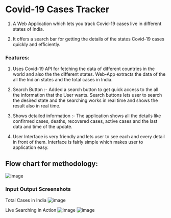 # Covid-19 Cases Tracker
1. A Web Application which lets you track Covid-19 cases live in different states of India.

2. It offers a search bar for getting the details of the states Covid-19 cases quickly and efficiently.

### Features:
1. Uses Covid-19 API for fetching the data of different countries in the world and also the the different states. Web-App extracts the data of the all the Indian states and the total cases in India.

2. Search Button :- Added a search button to get quick access to the all the information that the User wants. Search buttons lets user to search the desired state and the searching works in real time and shows the result also in real time.

3. Shows detailed information :- The application shows all the details like confirmed cases, deaths, recovered cases, active cases and the last data and time of the update.

4. User Interface is very friendly and lets user to see each and every detail in front of them.
Interface is fairly simple which makes user to application easy. 

## Flow chart for methodology:
![image](https://user-images.githubusercontent.com/68697068/137854907-04198e23-9187-4fa4-9398-0199bb7a2367.png)

### Input Output Screenshots

Total Cases in India
![image](https://user-images.githubusercontent.com/68697068/137855127-05ea7203-a9a5-4814-a493-4b60af9c3a2f.png)

Live Searching in Action
![image](https://user-images.githubusercontent.com/68697068/137855194-c084a8af-dd20-48b3-b7c0-645a538b469e.png)
![image](https://user-images.githubusercontent.com/68697068/137855227-bab66c9c-85b1-424c-80af-75ebb9a4c4ba.png)
